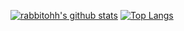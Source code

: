 
<!--
**rabbitohh/rabbitohh** is a ✨ _special_ ✨ repository because its `README.md` (this file) appears on your GitHub profile.

Here are some ideas to get you started:

- 🔭 I’m currently working on ...
- 🌱 I’m currently learning ...
- 👯 I’m looking to collaborate on ...
- 🤔 I’m looking for help with ...
- 💬 Ask me about ...
- 📫 How to reach me: ...
- 😄 Pronouns: ...
- ⚡ Fun fact: ...
-->

[![rabbitohh's github stats](https://github-readme-stats.vercel.app/api?username=rabbitohh&theme=tokyonight&count_private=true&show_icons=true&locale=cn)](https://github.com/anuraghazra/github-readme-stats)
[![Top Langs](https://github-readme-stats.vercel.app/api/top-langs/?username=rabbitohh&locale=cn&theme=tokyonight&layout=compact)](https://github.com/anuraghazra/github-readme-stats)
